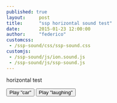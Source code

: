 ```yaml
---
published: true
layout:     post
title:      "ssp horizontal sound test"
date:       2015-01-23 12:00:00
author:     "federico"
customcss:
 - /ssp-sound/css/ssp-sound.css
customjs:
 - /ssp-sound/js/ion.sound.js
 - /ssp-sound/js/ssp-sound.js
---
```


<p>horizontal test</p>

<div class="sound-feature">
    <button id="b01" class="b01">Play "car"</button>
    <button id="b02" class="b02">Play "laughing"</button>
</div>